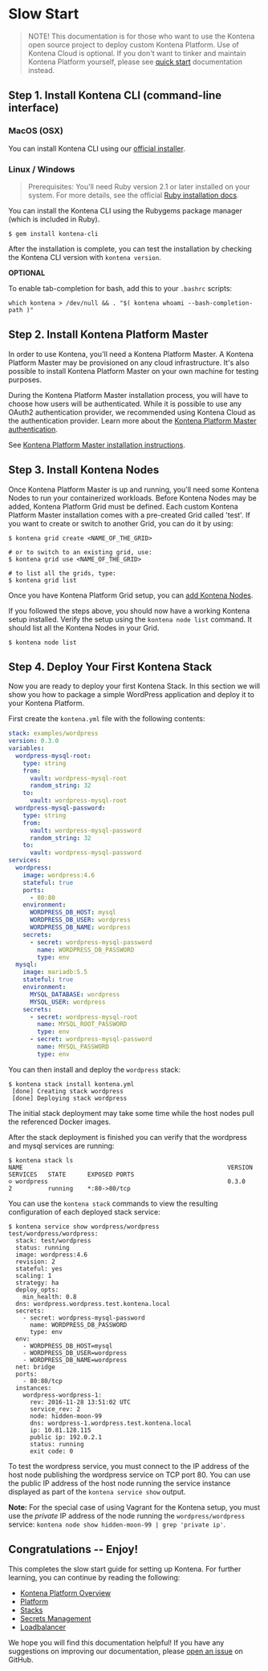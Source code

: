 # Slow Start

> NOTE! This documentation is for those who want to use the Kontena open source project to deploy custom Kontena Platform. Use of Kontena Cloud is optional. If you don't want to tinker and maintain Kontena Platform yourself, please see [quick start](./quick-start.md) documentation instead. 

## Step 1. Install Kontena CLI (command-line interface)

### MacOS (OSX)

You can install Kontena CLI using our [official installer](https://github.com/kontena/kontena/releases/latest).

### Linux / Windows

> Prerequisites: You'll need Ruby version 2.1 or later installed on your system. For more details, see the official [Ruby installation docs](https://www.ruby-lang.org/en/documentation/installation/).

You can install the Kontena CLI using the Rubygems package manager (which is included in Ruby).

```
$ gem install kontena-cli
```

After the installation is complete, you can test the installation by checking the Kontena CLI version with `kontena version`.

**OPTIONAL**

To enable tab-completion for bash, add this to your `.bashrc` scripts:

```
which kontena > /dev/null && . "$( kontena whoami --bash-completion-path )"
```

## Step 2. Install Kontena Platform Master

In order to use Kontena, you'll need a Kontena Platform Master. A Kontena Platform Master may be provisioned on any cloud infrastructure. It's also possible to install Kontena Platform Master on your own machine for testing purposes.

During the Kontena Platform Master installation process, you will have to choose how users will be authenticated. While it is possible to use any OAuth2 authentication provider, we recommended using Kontena Cloud as the authentication provider. Learn more about the [Kontena Platform Master authentication](./advanced/authentication.md).

See [Kontena Platform Master installation instructions](./advanced/install-master/README.md).

## Step 3. Install Kontena Nodes

Once Kontena Platform Master is up and running, you'll need some Kontena Nodes to run your containerized workloads. Before Kontena Nodes may be added, Kontena Platform Grid must be defined. Each custom Kontena Platform Master installation comes with a pre-created Grid called 'test'. If you want to create or switch to another Grid, you can do it by using:

```
$ kontena grid create <NAME_OF_THE_GRID>

# or to switch to an existing grid, use:
$ kontena grid use <NAME_OF_THE_GRID>

# to list all the grids, type:
$ kontena grid list
```

Once you have Kontena Platform Grid setup, you can [add Kontena Nodes](./using-kontena/install-nodes/README.md).

If you followed the steps above, you should now have a working Kontena setup installed. Verify the setup using the `kontena node list` command. It should list all the Kontena Nodes in your Grid.

```
$ kontena node list
```

## Step 4. Deploy Your First Kontena Stack

Now you are ready to deploy your first Kontena Stack. In this section we will show you how to package a simple WordPress application and deploy it to your Kontena Platform.

First create the `kontena.yml` file with the following contents:

```yaml
stack: examples/wordpress
version: 0.3.0
variables:
  wordpress-mysql-root:
    type: string
    from:
      vault: wordpress-mysql-root
      random_string: 32
    to:
      vault: wordpress-mysql-root
  wordpress-mysql-password:
    type: string
    from:
      vault: wordpress-mysql-password
      random_string: 32
    to:
      vault: wordpress-mysql-password
services:
  wordpress:
    image: wordpress:4.6
    stateful: true
    ports:
      - 80:80
    environment:
      WORDPRESS_DB_HOST: mysql
      WORDPRESS_DB_USER: wordpress
      WORDPRESS_DB_NAME: wordpress
    secrets:
      - secret: wordpress-mysql-password
        name: WORDPRESS_DB_PASSWORD
        type: env
  mysql:
    image: mariadb:5.5
    stateful: true
    environment:
      MYSQL_DATABASE: wordpress
      MYSQL_USER: wordpress
    secrets:
      - secret: wordpress-mysql-root
        name: MYSQL_ROOT_PASSWORD
        type: env
      - secret: wordpress-mysql-password
        name: MYSQL_PASSWORD
        type: env
```

You can then install and deploy the `wordpress` stack:

```
$ kontena stack install kontena.yml
 [done] Creating stack wordpress
 [done] Deploying stack wordpress
```

The initial stack deployment may take some time while the host nodes pull the referenced Docker images.

After the stack deployment is finished you can verify that the wordpress and mysql services are running:

```
$ kontena stack ls
NAME                                                         VERSION    SERVICES   STATE      EXPOSED PORTS
⊝ wordpress                                                  0.3.0      2          running    *:80->80/tcp
```

You can use the `kontena stack` commands to view the resulting configuration of each deployed stack service:

```
$ kontena service show wordpress/wordpress
test/wordpress/wordpress:
  stack: test/wordpress
  status: running
  image: wordpress:4.6
  revision: 2
  stateful: yes
  scaling: 1
  strategy: ha
  deploy_opts:
    min_health: 0.8
  dns: wordpress.wordpress.test.kontena.local
  secrets:
    - secret: wordpress-mysql-password
      name: WORDPRESS_DB_PASSWORD
      type: env
  env:
    - WORDPRESS_DB_HOST=mysql
    - WORDPRESS_DB_USER=wordpress
    - WORDPRESS_DB_NAME=wordpress
  net: bridge
  ports:
    - 80:80/tcp
  instances:
    wordpress-wordpress-1:
      rev: 2016-11-28 13:51:02 UTC
      service_rev: 2
      node: hidden-moon-99
      dns: wordpress-1.wordpress.test.kontena.local
      ip: 10.81.128.115
      public ip: 192.0.2.1
      status: running
      exit code: 0
```

To test the wordpress service, you must connect to the IP address of the host node publishing the wordpress service on TCP port 80.
You can use the public IP address of the host node running the service instance displayed as part of the `kontena service show` output.

**Note:** For the special case of using Vagrant for the Kontena setup, you must use the *private* IP address of the node running the `wordpress/wordpress` service: `kontena node show hidden-moon-99 | grep 'private ip'`.

## Congratulations -- Enjoy!

This completes the slow start guide for setting up Kontena. For further learning, you can continue by reading the following:

* [Kontena Platform Overview](using-kontena/README.md)
* [Platform](using-kontena/platform.md)
* [Stacks](using-kontena/stacks.md)
* [Secrets Management](using-kontena/vault.md)
* [Loadbalancer](using-kontena/loadbalancer.md)

We hope you will find this documentation helpful! If you have any suggestions on improving our documentation, please [open an issue](https://github.com/kontena/kontena/issues) on GitHub.
